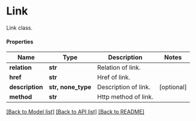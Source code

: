 # Link

Link class.

#### Properties
Name | Type | Description | Notes
------------ | ------------- | ------------- | -------------
**relation** | **str** | Relation of link. | 
**href** | **str** | Href of link. | 
**description** | **str, none_type** | Description of link. | [optional] 
**method** | **str** | Http method of link. | 

[[Back to Model list]](../README.md#documentation-for-models) [[Back to API list]](../README.md#documentation-for-api-endpoints) [[Back to README]](../README.md)

